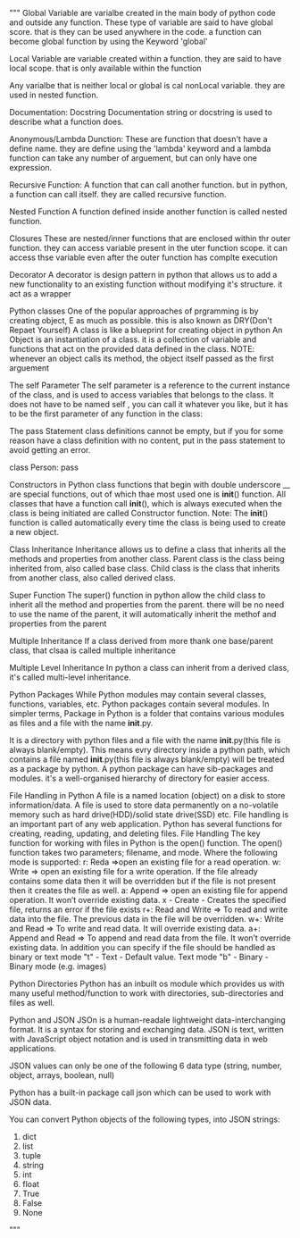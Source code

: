 """
Global Variable are varialbe created in the main body of python code and outside any function. These type of variable are said to have global score. that is they can be used anywhere in the code. a function can become global function by using the Keyword 'global'

Local Variable are variable created within a function. they are said to have local scope. that is only available within the function

Any varialbe that is neither local or global is cal nonLocal variable. they are used in nested function. 

Documentation: Docstring
Documentation string or docstring is used to describe what a function does.

Anonymous/Lambda Dunction:
These are function that doesn't have a define name. they are define using the 'lambda' keyword and a lambda function can take any number of arguement, but can only have one expression.

Recursive Function:
A function that can call another function. but in python, a function can call itself. they are called recursive function. 

Nested Function
A function defined inside another function is called nested function.

Closures
These are nested/inner functions that are enclosed within thr outer function. they can access variable present in the uter function scope. it can access thse variable even after the outer function has complte execution

Decorator
A decorator is  design pattern in python that allows us to add a new functionality to an existing function without modifying it's structure. it act as a wrapper

Python classes
One of the popular approaches of prgramming is by creating object, E as much as possible. this is also known as DRY(Don't Repaet Yourself)
A class is like a blueprint for creating object in python
An Object is an instantiation of a class. it is a collection of variable and functions that act on the provided data defined in the class. NOTE: whenever an object calls its method, the object itself passed as the first arguement

The self Parameter
The self parameter is a reference to the current instance of the class, and is used to access variables that belongs to the class.
It does not have to be named self , you can call it whatever you like, but it has to be the first parameter of any function in the class:

The pass Statement
class definitions cannot be empty, but if you for some reason have a class definition with no content, put in the pass statement to avoid getting an error.

class Person:
  pass

Constructors in Python
class functions that begin with double underscore __ are special functions, out of which thae most used one is __init__() function. All classes that have a function call __init__(), which is always executed when the class is being initiated are called Constructor function.
Note: The __init__() function is called automatically every time the class is being used to create a new object.

Class Inheritance
Inheritance allows us to define a class that inherits all the methods and properties from another class.
Parent class is the class being inherited from, also called base class.
Child class is the class that inherits from another class, also called derived class.

Super Function
The super() function in python allow the child class to inherit all the method and properties from the parent. there will be no need to use the name of the parent, it will automatically inherit the methof and properties from the parent

Multiple Inheritance
If a class derived from more thank one base/parent class, that clsaa is called multiple inheritance

Multiple Level Inheritance
In python a class can inherit from a derived class, it's called multi-level inheritance.

Python Packages
While Python modules may contain several classes, functions, variables, etc. Python packages contain several modules. In simpler terms, Package in Python is a folder that contains various modules as files and a file with the name __init__.py.

It is a directory with python files and a file with the name __init__.py(this file is always blank/empty). This means evry directory inside a python path, which contains a file named __init__.py(this file is always blank/empty) will be treated as a package by python.
A python package can have sib-packages and modules. it's a well-organised hierarchy of directory for easier access.

File Handling in Python
A file is a named location (object) on a disk to store information/data. A file is used to store data permanently on a no-volatile memory such as hard drive(HDD)/solid state drive(SSD) etc.
File handling is an important part of any web application. Python has several functions for creating, reading, updating, and deleting files.
File Handling
The key function for working with files in Python is the open() function. The open() function takes two parameters; filename, and mode.
Where the following mode is supported:
r: Reda =>open an existing file for a read operation.
w: Write => open an existing file for a write operation. If the file already contains some data then it will be overridden but if the file is not present then it creates the file as well.
a: Append => open an existing file for append operation. It won’t override existing data.
x - Create - Creates the specified file, returns an error if the file exists
r+: Read and Write => To read and write data into the file. The previous data in the file will be overridden.
w+: Write and Read => To write and read data. It will override existing data.
a+: Append and Read => To append and read data from the file. It won’t override existing data.
In addition you can specify if the file should be handled as binary or text mode
"t" - Text - Default value. Text mode
"b" - Binary - Binary mode (e.g. images)

Python Directories
Python has an inbuilt os module which provides us with many useful method/function to work with directories, sub-directories and files as well.

Python and JSON
JSOn is a human-readale lightweight data-interchanging format. It is a syntax for storing and exchanging data. JSON is text, written with JavaScript object notation and is used in transmitting data in web applications.

JSON values can only be one of the following 6 data type (string, number, object, arrays, boolean, null)

Python has a built-in package call json which can be used to work with JSON data.

You can convert Python objects of the following types, into JSON strings:

1. dict
2. list
3. tuple
4. string
5. int
6. float
7. True
8. False
9. None


"""
